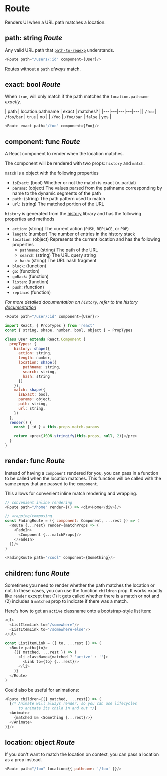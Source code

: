 # Route

Renders UI when a URL path matches a location.

## path: string _Route_

Any valid URL path that [`path-to-regexp`](https://www.npmjs.com/package/path-to-regexp) understands.

```js
<Route path="/users/:id" component={User}/>
```

Routes without a `path` _always_ match.

## exact: bool _Route_

When `true`, will only match if the path matches the `location.pathname` _exactly_.

| path | location.pathname | exact | matches? |
|---|---|---|---|---|
| `/foo`  | `/foo/bar`  | `true` | no |
| `/foo`  | `/foo/bar`  | `false` | yes |

```js
<Route exact path="/foo" component={Foo}/>
```

## component: func _Route_

A React component to render when the location matches.

The component will be rendered with two props: `history` and `match`.

`match` is a object with the following properties
- `isExact`: (bool) Whether or not the match is exact (v. partial)
- `params`: (object) The values parsed from the pathname corresponding by name to the dynamic segments of the path
- `path`: (string) The path pattern used to match
- `url`: (string) The matched portion of the URL

`history` is generated from the [history](https://github.com/mjackson/history) library and has the following properties and methods
- `action`: (string) The current action (`PUSH`, `REPLACE`, or `POP`)
- `length`: (number) The number of entries in the history stack
- `location`: (object) Represents the current location and has the following properties
  - `pathname`: (string) The path of the URL
  - `search`: (string) The URL query string
  - `hash`: (string) The URL hash fragment
- `block`: (function)
- `go`: (function)
- `goBack`: (function)
- `listen`: (function)
- `push`: (function)
- `replace`: (function)

*For more detailed documentation on `history`, refer to the history [documentation](https://github.com/mjackson/history#properties)*

```js
<Route path="/user/:id" component={User}/>
```

```js
import React, { PropTypes } from 'react'
const { string, shape, number, bool, object } = PropTypes

class User extends React.Component {
  propTypes: {
    history: shape({
      action: string,
      length: number,
      location: shape({
        pathname: string,
        search: string,
        hash: string
      })
    }),
    match: shape({
      isExact: bool,
      params: object,
      path: string,
      url: string,
    })
  },
  render() {
    const { id } = this.props.match.params

    return <pre>{JSON.stringify(this.props, null, 2)}</pre>
  }
}
```

## render: func _Route_

Instead of having a `component` rendered for you, you can pass in a function to be called when the location matches. This function will be called with the same props that are passed to the `component`.

This allows for convenient inline match rendering and wrapping.

```js
// convenient inline rendering
<Route path="/home" render={() => <div>Home</div>}/>

// wrapping/composing
const FadingRoute = ({ component: Component, ...rest }) => (
  <Route {...rest} render={matchProps => (
    <FadeIn>
      <Component {...matchProps}/>
    </FadeIn>
  )}/>
)

<FadingRoute path="/cool" component={Something}/>
```

## children: func _Route_

Sometimes you need to render whether the path matches the location or not. In these cases, you can use the function `children` prop. It works exactly like `render` except that (1) it gets called whether there is a match or not and (2) includes a `matched` prop to indicate if there was a match.

Here's how to get an `active` classname onto a bootstrap-style list item:

```js
<ul>
  <ListItemLink to="/somewhere"/>
  <ListItemLink to="/somewhere-else"/>
</ul>

const ListItemLink = ({ to, ...rest }) => (
  <Route path={to}>
    {({ matched, ...rest }) => (
      <li className={matched ? 'active' : ''}>
        <Link to={to} {...rest}/>
      </li>
    )}
  </Route>
)
```

Could also be useful for animations:

```js
<Route children={({ matched, ...rest}) => (
  {/* Animate will always render, so you can use lifecycles
      to animate its child in and out */}
  <Animate>
    {matched && <Something {...rest}/>}
  </Animate>
)}/>
```

## location: object _Route_

If you don't want to match the location on context, you can pass a location as a prop instead.

```js
<Route path="/foo" location={{ pathname: '/foo' }}/>
```
